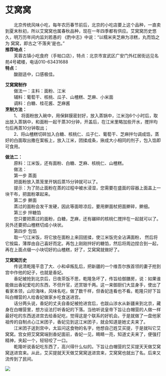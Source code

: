 # 艾窝窝  
  
&emsp;&emsp;北京传统风味小吃，每年农历春节前后，北京的小吃店要上这个品种，一直卖到夏末秋初，所以艾窝窝也属春秋品种，现在一年四季都有供应。艾窝窝历史悠久，明万历年间内监刘若愚的 《酌中志》中说：“以糯米夹芝麻为凉糕，丸而馅之为 窝窝，即古之‘不落夹’是也。”  
**推荐地点：**  
&emsp;&emsp;芙蓉古镇小吃食府（手帕口店），特点：北京市宣武区广安门外红居街远见名苑4号裙楼，电话010-63431688  
**特点：**  
&emsp;&emsp;酸甜适中，口感极佳。  
  
**艾窝窝制作**  
&emsp;&emsp;做法一：主料：面粉、江米  
&emsp;&emsp;辅料：葡萄干、核桃、瓜子、山楂糕、芝麻、小米面  
&emsp;&emsp;调料：白糖、桂花酱、芝麻酱  
**烹制方法：**  
&emsp;&emsp;1、 将面粉放入碗中，用保鲜膜密封好，放入蒸锅中，江米泡6个小时后，取出放入蒸锅中，和面粉一起干蒸30分钟，开盖后，在江米里略加些开水，搅拌均匀后再蒸10分钟取出；  
&emsp;&emsp;2、将山楂糕切碎加入白糖、核桃仁、瓜子仁、葡萄干、芝麻拌匀调成馅，蒸好的白面取出撒在案板上，放入江米，团揉成条，揪成大小相同的剂子，包入馅即可食用。  

**做法二：**  
&emsp;&emsp;原料：江米饭，还有面粉、白糖、芝麻、核桃仁、山楂糕。  
&emsp;&emsp;做法：  
&emsp;&emsp;第一步 蒸面  
&emsp;&emsp;把面粉放入蒸笼里开锅后蒸15分钟就可以了。  
&emsp;&emsp;提示：为了防止面粉在蒸的过程中被水浸湿，您需要在盛面的容器上面盖上一块干布，把面粉罩起来。  
&emsp;&emsp;第二步 擀面  
&emsp;&emsp;蒸过的面粉会发干发硬，因此等面晾凉后，要用擀面杖把面擀碎，擀细。  
&emsp;&emsp;第三步 拌糖馅  
&emsp;&emsp;您只要把蒸过的面粉，白糖，芝麻，还有碾碎的核桃仁搅拌在一起就可以了。另外还要把山楂糕切成小块状。  
&emsp;&emsp;第四步 包馅  
&emsp;&emsp;取一勺江米饭，将它放在面粉上来回搓揉，使江米饭完全沾满面粉， 然后将它按扁，薄厚由自己喜好而定。再包上刚刚拌好的糖馅，然后将周边捏合到一起，再在上面点缀一小块切好的山楂糕，好了，艾窝窝就做好了。  

**艾窝窝历史**  
&emsp;&emsp;传说清乾隆平息了大、小和卓叛乱后，把新疆的一个维吾尔族首领的妻子抢到宫中作他的妃子，也就是香妃。  
&emsp;&emsp;香妃被抢到北京后，日夜茶饭不思，乾隆急坏了，传旨给御膳房，说：如果谁能做出香妃爱吃的东西，不但升官，还赏银千两。这一来御厨们大显身手，使出了看家本领，山珍海味，风味名吃，做了数千样，但香妃连看也不看。乾隆只好下旨叫白帽营的人给香妃做家乡吃食送进宫。  
&emsp;&emsp;话分两头说，香妃的丈夫自香妃被抢进宫后，也跋山涉水从新疆来到北京，藏身在白帽营里，想方设法打听香妃的下落。当他听说皇帝下旨让白帽营的人做一样最好吃的东西送进宫去给香妃吃，觉得这是个联系的好机会。于是就做了一盘他家祖传的自制点心江米团子，香妃见到这江米团子，就会知道是她丈夫来了。  
&emsp;&emsp;江米团子送到宫中，太监问这食物的名字，他想自己姓艾买提，于是就叫它艾窝窝。宫女把艾窝窝端到香妃面前，香妃一见，睛睛一亮，知道丈夫来了，便强打精神，夹起一个，轻轻咬了一口。  
&emsp;&emsp;乾隆听说香妃吃东西了，高兴得什么似的。下旨让白帽营的艾买提天天做艾窝窝送进宫来。从此，艾买提就天天做艾窝窝送进宫来，艾窝窝也就出了名。后来又流传到了民间。  
  
![](https://6sqf8k4x.fast-github.tk/-----https://raw.githubusercontent.com/szqq0512/Pic/main/img/202201211933859.png)  